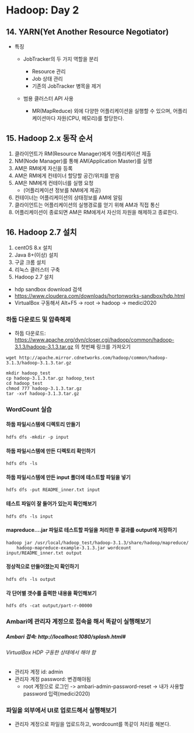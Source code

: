 # Hadoop: Day 2
## 14. YARN(Yet Another Resource Negotiator)
- 특징
    - JobTracker의 두 가지 역할을 분리
        - Resource 관리
        - Job 상태 관리
        - 기존의 JobTracker 병목을 제거

    - 범용 클러스터 API 사용
        - MR(MapReduce) 외에 다양한 어플리케이션을 실행할 수 있으며, 어플리케이션마다 자원(CPU, 메모리)를 할당한다.

## 15. Hadoop 2.x 동작 순서
1. 클라이언트가 RM(Resource Manager)에게 어플리케이션 제출
2. NM(Node Manager)를 통해 AM(Application Master)를 실행
3. AM은 RM에게 자신을 등록
4. AM은 RM에게 컨테이너 할당할 공간/위치를 받음
5. AM은 NM에게 컨테이너를 실행 요청
    - (어플리케이션 정보를 NM에게 제공)
6. 컨테이너는 어플리케이션의 상태정보를 AM에 알림
7. 클라이언트는 어플리케이션의 실행경로를 얻기 위해 AM과 직접 통신
8. 어플리케이션이 종료되면 AM은 RM에게서 자신의 자원을 해제하고 종료한다.

## 16. Hadoop 2.7 설치
1. centOS 8.x 설치
2. Java 8+(이상) 설치
3. 구글 크롬 설치
4. 리눅스 클러스터 구축
5. Hadoop 2.7 설치
- hdp sandbox download 검색
- https://www.cloudera.com/downloads/hortonworks-sandbox/hdp.html
- VirtualBox 구동해서 Alt+F5 -> root -> hadoop -> medici2020

### 하둡 다운로드 및 압축해제

- 하둡 다운로드: https://www.apache.org/dyn/closer.cgi/hadoop/common/hadoop-3.1.3/hadoop-3.1.3.tar.gz 의 첫번째 링크를 가져오기
```
wget http://apache.mirror.cdnetworks.com/hadoop/common/hadoop-3.1.3/hadoop-3.1.3.tar.gz
```
```
mkdir hadoop_test
cp hadoop-3.1.3.tar.gz hadoop_test
cd hadoop_test
chmod 777 hadoop-3.1.3.tar.gz
tar -xvf hadoop-3.1.3.tar.gz
```

### WordCount 실습
#### 하둡 파일시스템에 디렉토리 만들기
```
hdfs dfs -mkdir -p input
```
#### 하둡 파일시스템에 만든 디렉토리 확인하기
```
hdfs dfs -ls
```
#### 하둡 파일시스템에 만든 input 폴더에 테스트할 파일을 넣기
```
hdfs dfs -put README_inner.txt input
```
#### 테스트 파일이 잘 들어가 있는지 확인해보기
```
hdfs dfs -ls input
```
#### mapreduce....jar 파일로 테스트할 파일을 처리한 후 결과를 output에 저장하기
```
hadoop jar /usr/local/hadoop_test/hadoop-3.1.3/share/hadoop/mapreduce/
    hadoop-mapreduce-example-3.1.3.jar wordcount input/README_inner.txt output
```
#### 정상적으로 만들어졌는지 확인하기
```
hdfs dfs -ls output
```
#### 각 단어별 갯수를 출력한 내용을 확인해보기
```
hdfs dfs -cat output/part-r-00000
```

### Ambari에 관리자 계정으로 접속을 해서 똑같이 실행해보기
##### Ambari 접속: http://localhost:1080/splash.html#
###### VirtualBox HDP 구동한 상태에서 해야 함
- 관리자 계정 id: admin
- 관리자 계정 password: 변경해야됨
    - root 계정으로 로그인 -> ambari-admin-password-reset -> 내가 사용할 password 입력(medici2020)

### 파일을 외부에서 UI로 업로드해서 실행해보기
- 관리자 계정으로 파일을 업로드하고, wordcount를 똑같이 처리를 해본다.
